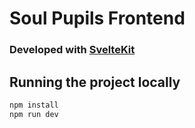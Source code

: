# Soul Pupils Frontend

### Developed with [SvelteKit](https://kit.svelte.dev/)


## Running the project locally

```bash
npm install
npm run dev
```